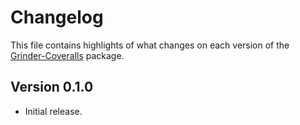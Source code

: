 # Changelog
This file contains highlights of what changes on each version of the [Grinder-Coveralls](https://github.com/cedx/grinder-coveralls) package.

## Version 0.1.0
- Initial release.
